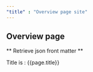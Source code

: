 ```yaml
---
"title" : "Overview page site"
---
```


## Overview page

** Retrieve json front matter **

Title is : {{page.title}}







